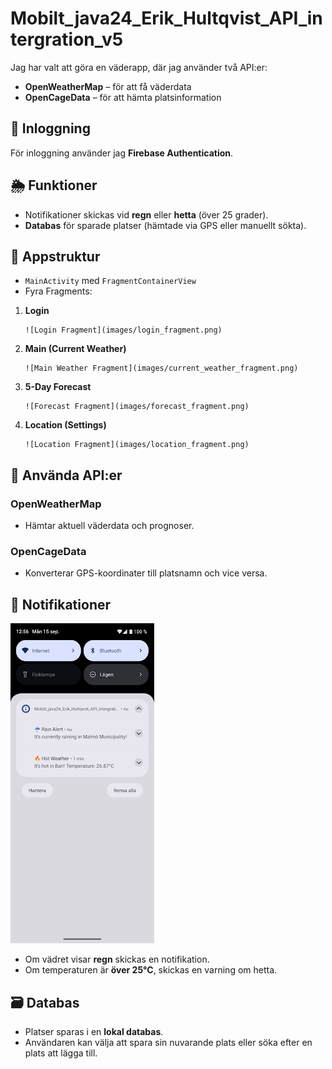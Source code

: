 # Mobilt_java24_Erik_Hultqvist_API_intergration_v5


Jag har valt att göra en väderapp, där jag använder två API:er:

- **OpenWeatherMap** – för att få väderdata
- **OpenCageData** – för att hämta platsinformation

## 🔐 Inloggning

För inloggning använder jag **Firebase Authentication**.

## 🌦️ Funktioner

- Notifikationer skickas vid **regn** eller **hetta** (över 25 grader).
- **Databas** för sparade platser (hämtade via GPS eller manuellt sökta).

## 📱 Appstruktur

- `MainActivity` med `FragmentContainerView`
- Fyra Fragments:

1. **Login**

       ![Login Fragment](images/login_fragment.png)

2. **Main (Current Weather)**

       ![Main Weather Fragment](images/current_weather_fragment.png)

3. **5-Day Forecast**

       ![Forecast Fragment](images/forecast_fragment.png)

4. **Location (Settings)**

       ![Location Fragment](images/location_fragment.png)

## 🧩 Använda API:er

### OpenWeatherMap
- Hämtar aktuell väderdata och prognoser.

### OpenCageData
- Konverterar GPS-koordinater till platsnamn och vice versa.

## 🔔 Notifikationer

![Notifikationer](images/notification.png)

- Om vädret visar **regn** skickas en notifikation.
- Om temperaturen är **över 25°C**, skickas en varning om hetta.

## 🗃️ Databas

- Platser sparas i en **lokal databas**.
- Användaren kan välja att spara sin nuvarande plats eller söka efter en plats att lägga till.